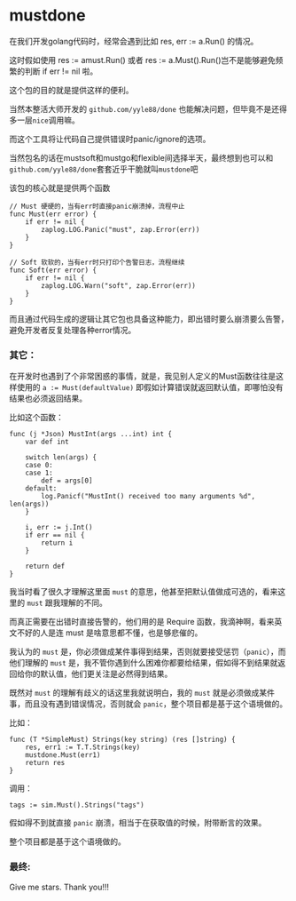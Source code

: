 # mustdone
在我们开发golang代码时，经常会遇到比如 res, err := a.Run() 的情况。

这时假如使用 res := amust.Run() 或者 res := a.Must().Run()岂不是能够避免频繁的判断 if err != nil 啦。

这个包的目的就是提供这样的便利。

当然本整活大师开发的 `github.com/yyle88/done` 也能解决问题，但毕竟不是还得多一层`nice`调用嘛。

而这个工具将让代码自己提供错误时panic/ignore的选项。

当然包名的话在mustsoft和mustgo和flexible间选择半天，最终想到也可以和`github.com/yyle88/done`套套近乎干脆就叫`mustdone`吧

该包的核心就是提供两个函数
```
// Must 硬硬的，当有err时直接panic崩溃掉，流程中止
func Must(err error) {
	if err != nil {
		zaplog.LOG.Panic("must", zap.Error(err))
	}
}

// Soft 软软的，当有err时只打印个告警日志，流程继续
func Soft(err error) {
	if err != nil {
		zaplog.LOG.Warn("soft", zap.Error(err))
	}
}
```
而且通过代码生成的逻辑让其它包也具备这种能力，即出错时要么崩溃要么告警，避免开发者反复处理各种error情况。

### 其它：
在开发时也遇到了个非常困惑的事情，就是，我见别人定义的Must函数往往是这样使用的 `a := Must(defaultValue)` 即假如计算错误就返回默认值，即哪怕没有结果也必须返回结果。

比如这个函数：
```
func (j *Json) MustInt(args ...int) int {
	var def int

	switch len(args) {
	case 0:
	case 1:
		def = args[0]
	default:
		log.Panicf("MustInt() received too many arguments %d", len(args))
	}

	i, err := j.Int()
	if err == nil {
		return i
	}

	return def
}
```
我当时看了很久才理解这里面 `must` 的意思，他甚至把默认值做成可选的，看来这里的 `must` 跟我理解的不同。

而真正需要在出错时直接告警的，他们用的是 Require 函数，我滴神啊，看来英文不好的人是连 must 是啥意思都不懂，也是够悲催的。

我认为的 `must` 是，你必须做成某件事得到结果，否则就要接受惩罚（`panic`），而他们理解的 `must` 是，我不管你遇到什么困难你都要给结果，假如得不到结果就返回给你的默认值，他们更关注是必然得到结果。

既然对 `must` 的理解有歧义的话这里我就说明白，我的 `must` 就是必须做成某件事，而且没有遇到错误情况，否则就会 `panic`，整个项目都是基于这个语境做的。

比如：
```
func (T *SimpleMust) Strings(key string) (res []string) {
	res, err1 := T.T.Strings(key)
	mustdone.Must(err1)
	return res
}
```
调用：
```
tags := sim.Must().Strings("tags")
```
假如得不到就直接 `panic` 崩溃，相当于在获取值的时候，附带断言的效果。

整个项目都是基于这个语境做的。

### 最终:
Give me stars. Thank you!!!
